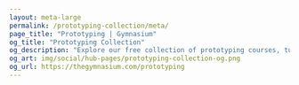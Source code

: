 ```yaml
---
layout: meta-large
permalink: /prototyping-collection/meta/
page_title: "Prototyping | Gymnasium"
og_title: "Prototyping Collection"
og_description: "Explore our free collection of prototyping courses, tutorials, webinars, articles, and jobs."
og_art: img/social/hub-pages/prototyping-collection-og.png
og_url: https://thegymnasium.com/prototyping
---
```

